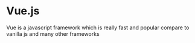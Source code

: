 # Vue.js
Vue is a javascript framework which is really fast and popular compare to vanilla js and many other frameworks
